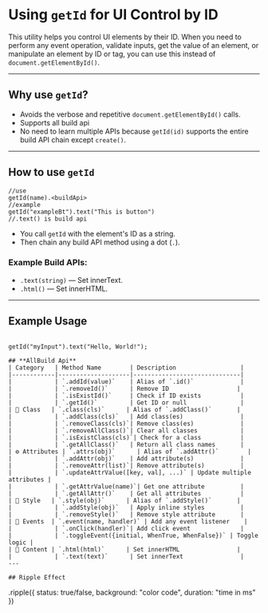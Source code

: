 
# Using `getId` for UI Control by ID

This utility helps you control UI elements by their ID. When you need to perform any event operation, validate inputs, get the value of an element, or manipulate an element by ID or tag, you can use this instead of `document.getElementById()`.

---

## Why use `getId`?

- Avoids the verbose and repetitive `document.getElementById()` calls.
- Supports all build api
- No need to learn multiple APIs because `getId(id)` supports the entire build API chain except `create()`.

---

## How to use `getId`

```
//use
getId(name).<buildApi>
//example
getId("exampleBt").text("This is button")
//.text() is build api

```

- You call `getId` with the element's ID as a string.
- Then chain any build API method using a dot (`.`).

### Example Build APIs:
- `.text(string)` — Set innerText.
- `.html()` — Set innerHTML.

---

## Example Usage

```

getId("myInput").text("Hello, World!");

## **AllBuild Api**
| Category   | Method Name        | Description                  |
|------------|--------------------|------------------------------|
|            | `.addId(value)`    | Alias of `.id()`             |
|            | `.removeId()`      | Remove ID                   |
|            | `.isExistId()`     | Check if ID exists           |
|            | `.getId()`         | Get ID or null               |
| 🎯 Class   | `.class(cls)`      | Alias of `.addClass()`       |
|            | `.addClass(cls)`   | Add class(es)                |
|            | `.removeClass(cls)`| Remove class(es)             |
|            | `.removeAllClass()`| Clear all classes            |
|            | `.isExistClass(cls)`| Check for a class           |
|            | `.getAllClass()`   | Return all class names       |
| ⚙️ Attributes | `.attrs(obj)`      | Alias of `.addAttr()`        |
|            | `.addAttr(obj)`    | Add attribute(s)             |
|            | `.removeAttr(list)`| Remove attribute(s)          |
|            | `.updateAttrValue([key, val], ...)` | Update multiple attributes |
|            | `.getAttrValue(name)`| Get one attribute          |
|            | `.getAllAttr()`    | Get all attributes           |
| 🎨 Style   | `.style(obj)`      | Alias of `.addStyle()`       |
|            | `.addStyle(obj)`   | Apply inline styles          |
|            | `.removeStyle()`   | Remove style attribute       |
| 🧩 Events  | `.event(name, handler)` | Add any event listener    |
|            | `.onClick(handler)`| Add click event              |
|            | `.toggleEvent({initial, WhenTrue, WhenFalse})` | Toggle logic |
| 📝 Content | `.html(html)`      | Set innerHTML                |
|            | `.text(text)`      | Set innerText                |
---

## Ripple Effect

```

.ripple({
status: true/false,
background: "color code",
duration: "time in ms"
})

```

